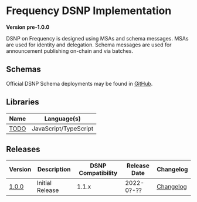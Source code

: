 # Frequency DSNP Implementation
__Version pre-1.0.0__

DSNP on Frequency is designed using MSAs and schema messages.
MSAs are used for identity and delegation.
Schema messages are used for announcement publishing on-chain and via batches.

## Schemas

Official DSNP Schema deployments may be found in [GitHub](https://github.com/LibertyDSNP/schemas).

## Libraries
<!-- yaspeller ignore:start -->
| Name | Language(s) |
| --- | --- |
| [TODO]() | JavaScript/TypeScript |
<!-- yaspeller ignore:end -->

<!--- Uncomment for pre-release changes and prefix the version with `pre-[next version]`
## Prerelease Changelog

- [DIP-###](https://github.com/LibertyDSNP/spec/issues/###)

--->
## Releases

| Version | Description | DSNP Compatibility | Release Date | Changelog |
| --- | --- | --- | --- | --- |
| [1.0.0](https://github.com/LibertyDSNP/spec/tree/Frequency-v1.0.0) | Initial Release | 1.1.x | 2022-0?-?? | [Changelog](https://github.com/LibertyDSNP/spec/releases/tag/Frequency-v1.0.0) |
